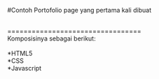 #Contoh Portofolio page yang pertama kali dibuat<br><br>

=================================<br>
Komposisinya sebagai berikut:<br><br>
*HTML5<br>
*CSS<br>
*Javascript<br>
